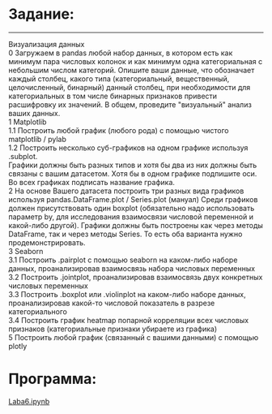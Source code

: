 # Задание:
___

Визуализация данных<br>
0 Загружаем в pandas любой набор данных, в котором есть как минимум пара числовых колонок и как минимум одна категориальная с небольшим числом категорий. Опишите ваши данные, что обозначает каждый столбец, какого типа (категориальный, вещественный, целочисленный, бинарный) данный столбец, при необходимости для категориальных в том числе бинарных признаков привести расшифровку их значений. В общем, проведите "визуальный" анализ ваших данных.<br>
1 Matplotlib<br>
1.1 Построить любой график (любого рода) с помощью чистого matplotlib / pylab<br>
1.2 Построить несколько суб-графиков на одном графике используя .subplot.<br>
Графики должны быть разных типов и хотя бы два из них должны быть связаны с вашим датасетом. Хотя бы в одном графике подпишите оси. Во всех графиках подписать название графика.<br>
2 На основе Вашего датасета построить три разных вида графиков используя pandas.DataFrame.plot / Series.plot (мануал) Среди графиков должен присутствовать один boxplot (обязательно надо использовать параметр by, для исследования взаимосвязи числовой переменной и какой-либо другой). Графики должны быть построены как через методы DataFrame, так и через методы Series. То есть оба варианта нужно продемонстрировать.<br>
3 Seaborn<br>
3.1 Построить .pairplot с помощью seaborn на каком-либо наборе данных, проанализировав взаимосвязь набора числовых переменных<br>
3.2 Построить .jointplot, проанализировав взаимосвязь двух конкретных числовых переменных<br>
3.3 Построить .boxplot или .violinplot на каком-либо наборе данных, проанализировав какой-то числовой показатель в разрезе категориального<br>
3.4 Построить график heatmap попарной корреляции всех числовых признаков (категориальные признаки убираете из графика)<br>
5 Построить любой график (связанный с вашими данными) с помощью plotly<br>

# Программа:
[Laba6.ipynb](Laba6.ipynb)